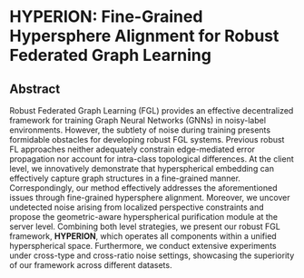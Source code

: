 # HYPERION: Fine-Grained Hypersphere Alignment for Robust Federated Graph Learning

## Abstract


Robust Federated Graph Learning (FGL) provides an effective decentralized framework for training Graph Neural Networks (GNNs) in noisy-label environments. However, the subtlety of noise during training presents formidable obstacles for developing robust FGL systems. Previous robust FL approaches neither adequately constrain edge-mediated error propagation nor account for intra-class topological differences. At the client level, we innovatively demonstrate that hyperspherical embedding can effectively capture graph structures in a fine-grained manner. Correspondingly, our method effectively addresses the aforementioned issues through fine-grained hypersphere alignment. Moreover, we uncover undetected noise arising from localized perspective constraints and propose the geometric-aware hyperspherical purification module at the server level. Combining both level strategies, we present our robust FGL framework, **HYPERION**, which operates all components within a unified hyperspherical space. Furthermore, we conduct extensive experiments under cross-type and cross-ratio noise settings, showcasing the superiority of our framework across different datasets.